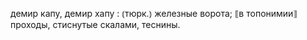 ---
---

демир капу, демир хапу
: ⦅тюрк.⦆ железные ворота; ⟦в топонимии⟧ проходы, стиснутые скалами, теснины.

